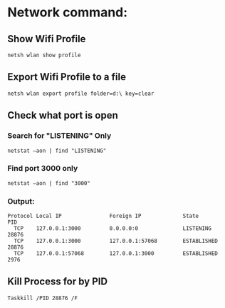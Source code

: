 # Network command:

## Show Wifi Profile
```batch
netsh wlan show profile
```

## Export Wifi Profile to a file
```batch
netsh wlan export profile folder=d:\ key=clear
```

## Check what port is open
### Search for "LISTENING" Only
```batch
netstat –aon | find "LISTENING"
```
### Find port 3000 only
```batch
netstat –aon | find "3000"
```
### Output:
```
Protocol Local IP               Foreign IP             State           PID
  TCP    127.0.0.1:3000         0.0.0.0:0              LISTENING       28876
  TCP    127.0.0.1:3000         127.0.0.1:57068        ESTABLISHED     28876
  TCP    127.0.0.1:57068        127.0.0.1:3000         ESTABLISHED     2976
```

## Kill Process for by PID
```batch
Taskkill /PID 28876 /F
```
